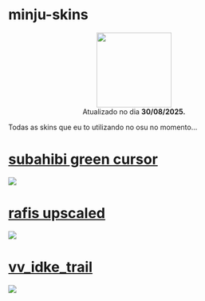# minju-skins
<p align="center">
<a href="https://osu.ppy.sh/users/6657679">
  <img src="https://a.ppy.sh/6657679"  
       width="150"
       height="150"></a>
<br>
Atualizado no dia <b>30/08/2025.</b>
</p>
<p>Todas as skins que eu to utilizando no osu no momento... </p>

# [subahibi green cursor](https://moussedemacaruja.s-ul.eu/87FRyjDx)
[![](https://i.imgur.com/1uRRtfR.png)](https://moussedemacaruja.s-ul.eu/87FRyjDx)

# [rafis upscaled](https://github.com/petalascaem/minju-skins/blob/main/minju/Rafis%202018-03-26%20HDDT%20AI%20Upscale_lite.osk)
[![](https://i.imgur.com/RXfTJTp.png)](https://github.com/petalascaem/minju-skins/blob/main/minju/Rafis%202018-03-26%20HDDT%20AI%20Upscale_lite.osk)

# [vv_idke_trail](https://github.com/petalascaem/minju-skins/blob/main/minju/vv_idke_trail.osk)
[![](https://i.imgur.com/GDQD4Iy.png)](https://github.com/petalascaem/minju-skins/blob/main/minju/vv_idke_trail.osk)

